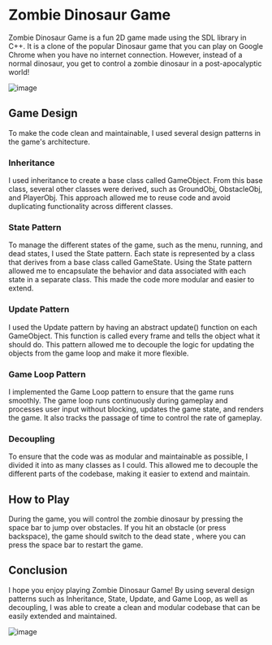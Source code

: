 # Zombie Dinosaur Game
Zombie Dinosaur Game is a fun 2D game made using the SDL library in C++. It is a clone of the popular Dinosaur game that you can play on Google Chrome when you have no internet connection. However, instead of a normal dinosaur, you get to control a zombie dinosaur in a post-apocalyptic world!

![image](https://user-images.githubusercontent.com/56590155/234280053-d1cc723a-ef60-45b6-9309-9ab7b3a6fb7e.png)

## Game Design
To make the code clean and maintainable, I used several design patterns in the game's architecture.

### Inheritance
I used inheritance to create a base class called GameObject. From this base class, several other classes were derived, such as GroundObj, ObstacleObj, and PlayerObj. This approach allowed me to reuse code and avoid duplicating functionality across different classes.

### State Pattern
To manage the different states of the game, such as the menu, running, and dead states, I used the State pattern. Each state is represented by a class that derives from a base class called GameState. Using the State pattern allowed me to encapsulate the behavior and data associated with each state in a separate class. This made the code more modular and easier to extend.

### Update Pattern
I used the Update pattern by having an abstract update() function on each GameObject. This function is called every frame and tells the object what it should do. This pattern allowed me to decouple the logic for updating the objects from the game loop and make it more flexible.

### Game Loop Pattern
I implemented the Game Loop pattern to ensure that the game runs smoothly. The game loop runs continuously during gameplay and processes user input without blocking, updates the game state, and renders the game. It also tracks the passage of time to control the rate of gameplay.

### Decoupling
To ensure that the code was as modular and maintainable as possible, I divided it into as many classes as I could. This allowed me to decouple the different parts of the codebase, making it easier to extend and maintain.

## How to Play
During the game, you will control the zombie dinosaur by pressing the space bar to jump over obstacles. If you hit an obstacle (or press backspace), the game should switch to the dead state , where you can press the space bar to restart the game.

## Conclusion
I hope you enjoy playing Zombie Dinosaur Game! By using several design patterns such as Inheritance, State, Update, and Game Loop, as well as decoupling, I was able to create a clean and modular codebase that can be easily extended and maintained.

![image](https://user-images.githubusercontent.com/56590155/234279964-9aee17c7-1c57-4942-bfb4-5b54b4e46e3b.png)

